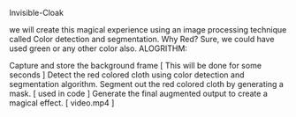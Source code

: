 Invisible-Cloak


we will create this magical experience using an image processing technique called Color detection and segmentation. Why Red? Sure, we could have used green or any other color also. ALOGRITHM:

Capture and store the background frame [ This will be done for some seconds ]
Detect the red colored cloth using color detection and segmentation algorithm.
Segment out the red colored cloth by generating a mask. [ used in code ]
Generate the final augmented output to create a magical effect. [ video.mp4 ]
